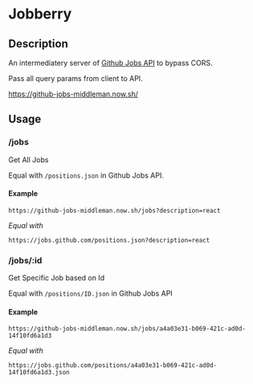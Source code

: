 # Jobberry

## Description

An intermediatery server of [Github Jobs API](https://jobs.github.com/api) to bypass CORS.

Pass all query params from client to API.

https://github-jobs-middleman.now.sh/

## Usage

### /jobs

Get All Jobs

Equal with `/positions.json` in Github Jobs API.

#### Example

`https://github-jobs-middleman.now.sh/jobs?description=react`

_Equal with_

`https://jobs.github.com/positions.json?description=react`

### /jobs/:id

Get Specific Job based on Id

Equal with `/positions/ID.json` in Github Jobs API

#### Example

`https://github-jobs-middleman.now.sh/jobs/a4a03e31-b069-421c-ad0d-14f10fd6a1d3`

_Equal with_

`https://jobs.github.com/positions/a4a03e31-b069-421c-ad0d-14f10fd6a1d3.json`
